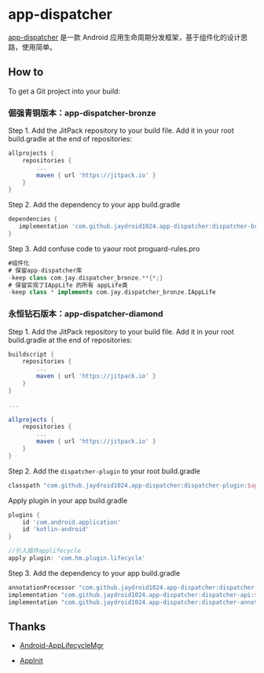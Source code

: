 # app-dispatcher
[app-dispatcher](https://github.com/jaydroid1024/app-dispatcher/tree/master) 是一款 Android 应用生命周期分发框架，基于组件化的设计思路，使用简单。



## How to

To get a Git project into your build:

### 倔强青铜版本：app-dispatcher-bronze 

Step 1. Add the JitPack repository to your build file. Add it in your root build.gradle at the end of repositories:

```groovy
allprojects {
	repositories {
		...
		maven { url 'https://jitpack.io' }
	}
}
```



Step 2. Add the dependency to your app build.gradle

```groovy
dependencies {
   implementation 'com.github.jaydroid1024.app-dispatcher:dispatcher-bronze:$appDispatcherVersion'
}
```

Step 3. Add confuse code to yaour root proguard-rules.pro

```groovy
#组件化
# 保留app-dispatcher库
-keep class com.jay.dispatcher_bronze.**{*;}
# 保留实现了IAppLife 的所有 appLife类
-keep class * implements com.jay.dispatcher_bronze.IAppLife
```



### 永恒钻石版本：app-dispatcher-diamond

Step 1. Add the JitPack repository to your build file. Add it in your root build.gradle at the end of repositories:

```groovy
buildscript {
	repositories {
		...
		maven { url 'https://jitpack.io' }
	}
}

...
  
allprojects {
	repositories {
		...
		maven { url 'https://jitpack.io' }
	}
}
```



Step 2. Add the `dispatcher-plugin` to your  root build.gradle

```groovy
classpath "com.github.jaydroid1024.app-dispatcher:dispatcher-plugin:$appDispatcherVersion"
```

Apply plugin  in your  app  build.gradle

```groovy
plugins {
    id 'com.android.application'
    id 'kotlin-android'
}

//引入插件applifecycle
apply plugin: 'com.hm.plugin.lifecycle'
```



Step 3. Add the dependency  to your  app  build.gradle

```groovy
annotationProcessor "com.github.jaydroid1024.app-dispatcher:dispatcher-apt:$appDispatcherVersion"
implementation "com.github.jaydroid1024.app-dispatcher:dispatcher-api:$appDispatcherVersion"
implementation "com.github.jaydroid1024.app-dispatcher:dispatcher-annotation:$appDispatcherVersion"
```





## Thanks

- [Android-AppLifecycleMgr](https://github.com/houjinyun/Android-AppLifecycleMgr)

- [AppInit](https://github.com/bingoogolapple/AppInit) 

